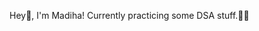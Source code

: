 Hey👋, I'm Madiha! Currently practicing some DSA stuff.😶‍🌫️
<!---
CodewWizard/CodewWizard is a ✨ special ✨ repository because its `README.md` (this file) appears on your GitHub profile.
You can click the Preview link to take a look at your changes.
--->
